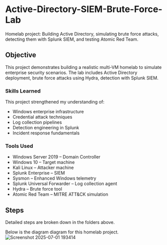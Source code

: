 # Active-Directory-SIEM-Brute-Force-Lab
Homelab project: Building Active Directory, simulating brute force attacks, detecting them with Splunk SIEM, and testing Atomic Red Team.

## Objective

This project demonstrates building a realistic multi-VM homelab to simulate enterprise security scenarios. The lab includes Active Directory deployment, brute force attacks using Hydra,  detection with Splunk SIEM.

### Skills Learned


This project strengthened my understanding of:

- Windows enterprise infrastructure
- Credential attack techniques
- Log collection pipelines
- Detection engineering in Splunk
- Incident response fundamentals

### Tools Used

- Windows Server 2019 – Domain Controller
- Windows 10 – Target machine
- Kali Linux – Attacker machine
- Splunk Enterprise – SIEM
- Sysmon – Enhanced Windows telemetry
- Splunk Universal Forwarder – Log collection agent
- Hydra – Brute force tool
- Atomic Red Team – MITRE ATT&CK simulation

## Steps
Detailed steps are broken down in the folders above. 

Below is the diagram diagram for this homelab project.  
![Screenshot 2025-07-01 193414](https://github.com/user-attachments/assets/0ea2d2e4-6d16-487d-b2d6-e57650701481)

